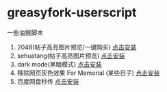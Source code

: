 # greasyfork-userscript
一些油猴脚本

1. 2048(帖子高亮图片预览/一键购买) [点击安装](https://raw.githubusercontent.com/bluebabes/greasyfork-userscript/main/2048/2048.user.js)
2. sehuatang(帖子高亮图片预览) [点击安装](https://raw.githubusercontent.com/bluebabes/greasyfork-userscript/main/sehuatang/sehuatang.user.js)
3. dark mode(黑暗模式) [点击安装](https://raw.githubusercontent.com/bluebabes/greasyfork-userscript/main/darkmode/darkmode.user.js)
4. 移除网页灰色效果 For Memorial (某些日子) [点击安装](https://raw.githubusercontent.com/bluebabes/greasyfork-userscript/main/removeMemorialStyle/removeMemorialStyle.user.js)
5. 百度网盘秒传 [点击安装](https://raw.githubusercontent.com/bluebabes/greasyfork-userscript/main/baidu/baidu.pan.user.js)